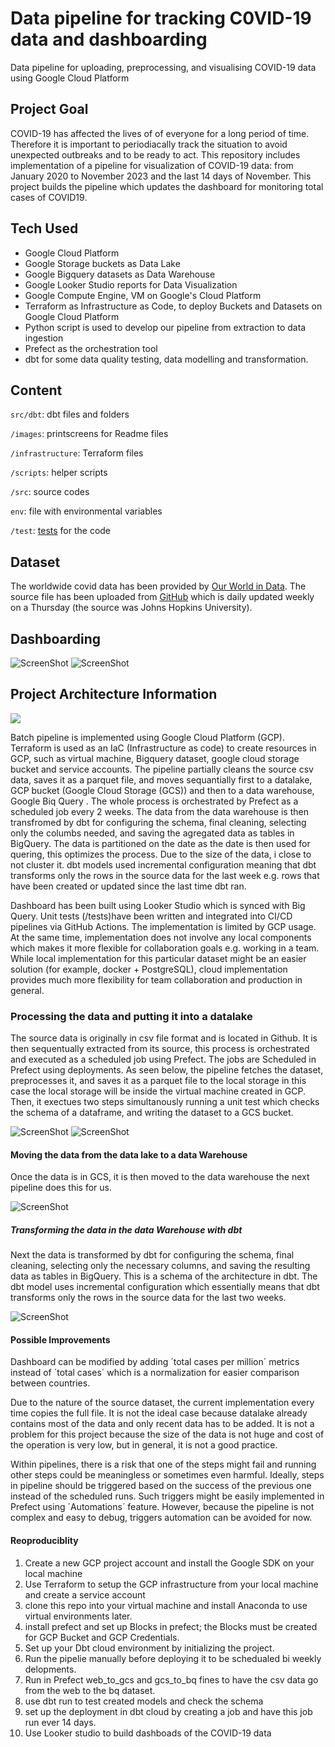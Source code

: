 
# Data pipeline for tracking C0VID-19 data and dashboarding

Data pipeline for uploading, preprocessing, and visualising COVID-19 data using Google Cloud Platform

## Project Goal

COVID-19 has affected the lives of of everyone for a long  period of time. Therefore it is important to periodiacally track the situation to avoid unexpected outbreaks and to be ready to act. This repository includes implementation of a pipeline for visualization of COVID-19 data: from January 2020 to November 2023 and the last 14 days of November. This project builds the pipeline which updates the dashboard for monitoring total cases of COVID19. 

## Tech Used
* Google Cloud Platform
* Google Storage buckets as Data Lake
* Google Bigquery datasets as Data Warehouse
* Google Looker Studio reports for Data Visualization
* Google Compute Engine, VM on Google's Cloud Platform
* Terraform as Infrastructure as Code, to deploy Buckets and Datasets on Google Cloud Platform
* Python script is used to develop our pipeline from extraction to data ingestion
* Prefect as the orchestration tool
* dbt for some data quality testing, data modelling and transformation.

## Content

`src/dbt`: dbt files and folders 

`/images`: printscreens for Readme files

`/infrastructure`: Terraform files

`/scripts`: helper scripts

`/src`: source codes

`env`: file with environmental variables

`/test`: [tests](#Tests) for the code


## Dataset

The worldwide covid data has been provided by [Our World in Data](https://ourworldindata.org/coronavirus).
The source file has been uploaded from [GitHub](https://github.com/owid/covid-19-data) which is daily updated weekly on a Thursday (the source was Johns Hopkins University).

## Dashboarding

![ScreenShot](images/Screenshot%202023-11-24%20at%2015.43.46.png)
![ScreenShot](images/Screenshot%202023-11-23%20at%2019.49.21.png)

## Project Architecture Information

![](/images/Screenshot%202024-01-13%20at%2021.53.26.png)

Batch pipeline is implemented using Google Cloud Platform (GCP).
Terraform is used as an IaC (Infrastructure as code) to create resources in GCP, such as virtual machine, Bigquery dataset, google cloud storage bucket and service accounts. The pipeline partially cleans the source csv data, saves it as a parquet file, and moves sequantially first to a datalake, GCP bucket (Google Cloud Storage (GCS)) and then to a data warehouse, Google Biq Query . The whole process is orchestrated by Prefect as a scheduled job every 2 weeks. The data from the data warehouse is then transfromed by dbt for configuring the schema, final cleaning, selecting only the columbs needed, and saving the agregated data as tables in BigQuery. The data is partitioned on the date as the date is then used for quering, this optimizes the process. Due to the size of the data, i close to not cluster it. dbt models used incremental configuration meaning that dbt transforms only the rows in the source data for the last week e.g. rows that have been created or updated since the last time dbt ran.

Dashboard has been built using Looker Studio which is synced with Big Query. Unit tests (/tests)have been written and integrated into CI/CD pipelines via GitHub Actions. The implementation is limited by GCP usage. At the same time, implementation does not involve any local components which makes it more flexible for collaboration goals e.g. working in a team. While local implementation for this particular dataset might be an easier solution (for example, docker + PostgreSQL), cloud implementation provides much more flexibility for team collaboration and production in general.

### Processing the data and putting it into a datalake
The source data is originally in csv file format and is located in Github. It is then sequentually extracted from its source, this process is orchestrated and executed as a scheduled job using Prefect. The jobs are Scheduled in Prefect using deployments. As seen below, the pipeline fetches the dataset, preprocesses it, and saves it as a parquet file to the local storage in this case the local storage will be inside the virtual machine created in GCP. Then, it exectues two steps simultanously running a unit test which checks the schema of a dataframe, and writing the dataset to a GCS bucket.

![ScreenShot](images/Screenshot%202023-11-23%20at%2019.32.14.png)
![ScreenShot](images/Screenshot%202023-11-24%20at%2015.14.03.png)

#### Moving the data from the data lake to a data Warehouse
Once the data is in GCS, it is then moved to the data warehouse the next pipeline does this for us.

![ScreenShot](images/Screenshot%202023-11-23%20at%2019.33.00.png)

##### Transforming the data in the data Warehouse with dbt
Next the data is transformed by dbt for configuring the schema, final cleaning, selecting only the necessary columns, and saving the resulting data as tables in BigQuery. This is a schema of the architecture in dbt. The dbt model uses incremental configuration which essentially means that dbt transforms only the rows in the source data for the last two weeks. 

![ScreenShot](images/Screenshot%202023-11-23%20at%2018.55.38.png)

#### Possible Improvements 

Dashboard can be modified by adding ´total cases per million´ metrics instead of ´total cases´ which is a normalization for easier comparison between countries.

Due to the nature of the source dataset, the current implementation every time copies the full file. It is not the ideal case because datalake already contains most of the data and only recent data has to be added. It is not a problem for this project because the size of the data is not huge and cost of the operation is very low, but in general, it is not a good practice.

Within pipelines, there is a risk that one of the steps might fail and running other steps could be meaningless or sometimes even harmful. Ideally, steps in pipeline should be triggered based on the success of the previous one instead of the scheduled runs. Such triggers might be easily implemented in Prefect using ´Automations´ feature. However, because the pipeline is not complex and easy to debug, triggers automation can be avoided for now.

#### Reoproduciblity

1. Create a new GCP project account and install the Google SDK on your local machine
2. Use Terraform to setup the GCP infrastructure from your local machine and create a service account
3. clone this repo into your virtual machine and install Anaconda to use virtual environments later.
4. install prefect and set up Blocks in prefect; the Blocks must be created for GCP Bucket and GCP Credentials.
5. Set up your Dbt cloud environment by initializing the project.
6. Run the pipelie manually before deploying it to be schedualed bi weekly delopments.
7. Run in Prefect web_to_gcs and gcs_to_bq fines to have the csv data go from the web to the bq dataset.
8. use dbt run to test created models and check the schema 
9. set up the deployment in dbt cloud by creating a job and have this job run ever 14 days.
10. Use Looker studio to build dashboads of the COVID-19 data










